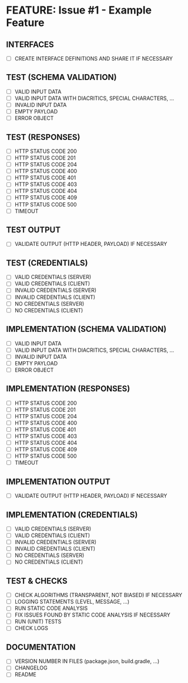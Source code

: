 # FEATURE: Issue #1 - Example Feature

## INTERFACES

- [ ] CREATE INTERFACE DEFINITIONS AND SHARE IT IF NECESSARY

## TEST (SCHEMA VALIDATION)

- [ ] VALID INPUT DATA
- [ ] VALID INPUT DATA WITH DIACRITICS, SPECIAL CHARACTERS, ...
- [ ] INVALID INPUT DATA
- [ ] EMPTY PAYLOAD
- [ ] ERROR OBJECT

## TEST (RESPONSES)

- [ ] HTTP STATUS CODE 200
- [ ] HTTP STATUS CODE 201
- [ ] HTTP STATUS CODE 204
- [ ] HTTP STATUS CODE 400
- [ ] HTTP STATUS CODE 401
- [ ] HTTP STATUS CODE 403
- [ ] HTTP STATUS CODE 404
- [ ] HTTP STATUS CODE 409
- [ ] HTTP STATUS CODE 500
- [ ] TIMEOUT

## TEST OUTPUT

- [ ] VALIDATE OUTPUT (HTTP HEADER, PAYLOAD) IF NECESSARY

## TEST (CREDENTIALS)

- [ ] VALID CREDENTIALS (SERVER)
- [ ] VALID CREDENTIALS (CLIENT)
- [ ] INVALID CREDENTIALS (SERVER)
- [ ] INVALID CREDENTIALS (CLIENT)
- [ ] NO CREDENTIALS (SERVER)
- [ ] NO CREDENTIALS (CLIENT)

## IMPLEMENTATION (SCHEMA VALIDATION)

- [ ] VALID INPUT DATA
- [ ] VALID INPUT DATA WITH DIACRITICS, SPECIAL CHARACTERS, ...
- [ ] INVALID INPUT DATA
- [ ] EMPTY PAYLOAD
- [ ] ERROR OBJECT

## IMPLEMENTATION (RESPONSES)

- [ ] HTTP STATUS CODE 200
- [ ] HTTP STATUS CODE 201
- [ ] HTTP STATUS CODE 204
- [ ] HTTP STATUS CODE 400
- [ ] HTTP STATUS CODE 401
- [ ] HTTP STATUS CODE 403
- [ ] HTTP STATUS CODE 404
- [ ] HTTP STATUS CODE 409
- [ ] HTTP STATUS CODE 500
- [ ] TIMEOUT

## IMPLEMENTATION OUTPUT

- [ ] VALIDATE OUTPUT (HTTP HEADER, PAYLOAD) IF NECESSARY

## IMPLEMENTATION (CREDENTIALS)

- [ ] VALID CREDENTIALS (SERVER)
- [ ] VALID CREDENTIALS (CLIENT)
- [ ] INVALID CREDENTIALS (SERVER)
- [ ] INVALID CREDENTIALS (CLIENT)
- [ ] NO CREDENTIALS (SERVER)
- [ ] NO CREDENTIALS (CLIENT)

## TEST & CHECKS

- [ ] CHECK ALGORITHMS (TRANSPARENT, NOT BIASED) IF NECESSARY
- [ ] LOGGING STATEMENTS (LEVEL, MESSAGE, ...)
- [ ] RUN STATIC CODE ANALYSIS
- [ ] FIX ISSUES FOUND BY STATIC CODE ANALYSIS IF NECESSARY
- [ ] RUN (UNIT) TESTS
- [ ] CHECK LOGS

## DOCUMENTATION

- [ ] VERSION NUMBER IN FILES (package.json, build.gradle, ...)
- [ ] CHANGELOG
- [ ] README